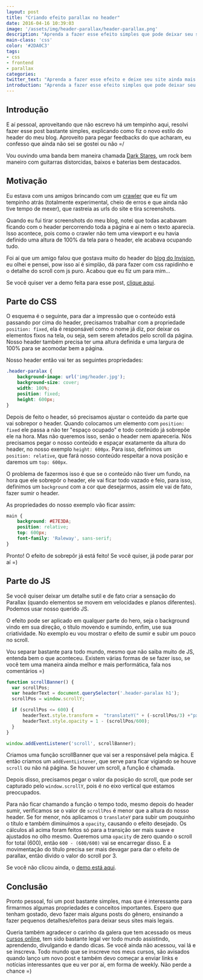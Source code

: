 ```yaml
---
layout: post
title: "Criando efeito parallax no header"
date: 2016-04-16 10:39:03
image: '/assets/img/header-parallax/header-parallax.png'
description: "Aprenda a fazer esse efeito simples que pode deixar seu site ainda mais bonito."
main-class: 'css'
color: '#2DA0C3'
tags:
- css
- frontend
- parallax
categories:
twitter_text: "Aprenda a fazer esse efeito e deixe seu site ainda mais bonito."
introduction: "Aprenda a fazer esse efeito simples que pode deixar seu site ainda mais bonito."
---
```


## Introdução

E aí pessoal, aproveitando que não escrevo há um tempinho aqui, resolvi fazer esse post bastante simples, explicando como fiz o novo estilo do header do meu blog. Aproveito para pegar feedbacks do que acharam, eu confesso que ainda não sei se gostei ou não =/

Vou ouvindo uma banda bem maneira chamada [Dark Stares](https://open.spotify.com/album/4I63EqCJ5b8sfJyWSo5bvS), um rock bem maneiro com guitarras distorcidas, baixos e baterias bem destacados.

## Motivação

Eu estava com uns amigos brincando com um [crawler](https://github.com/willianjusten/crawler-huge) que eu fiz um tempinho atrás (totalmente experimental, cheio de erros e que ainda não tive tempo de mexer), que rastreia as urls do site e tira screenshots.

Quando eu fui tirar screenshots do meu blog, notei que todas acabavam ficando com o header percorrendo toda a página e aí nem o texto aparecia. Isso acontece, pois como o crawler não tem uma viewport e eu havia definido uma altura de 100% da tela para o header, ele acabava ocupando tudo.

Foi aí que um amigo falou que gostava muito do header do [blog do Invision](http://blog.invisionapp.com/designtalk-a-license-for-creative-advocacy/), eu olhei e pensei, pow isso aí é simplão, dá para fazer com css rapidinho e o detalhe do scroll com js puro. Acabou que eu fiz um para mim...

Se você quiser ver a demo feita para esse post, [clique aqui](http://willianjusten.com.br/labs/header-parallax/).

## Parte do CSS

O esquema é o seguinte, para dar a impressão que o conteúdo está passando por cima do header, precisamos trabalhar com a propriedade `position: fixed`, ela é responsável como o nome já diz, por deixar os elementos fixos na tela, ou seja, sem serem afetados pelo scroll da página. Nosso header também precisa ter uma altura definida e uma largura de 100% para se acomodar bem a página.

Nosso header então vai ter as seguintes propriedades:

```css
.header-paralax {
    background-image: url('img/header.jpg');
    background-size: cover;
    width: 100%;
    position: fixed;
    height: 600px;
}
```

Depois de feito o header, só precisamos ajustar o conteúdo da parte que vai sobrepor o header. Quando colocamos um elemento com `position: fixed` ele passa a não ter "espaço ocupado" e todo conteúdo já sobrepõe ele na hora. Mas não queremos isso, senão o header nem apareceria. Nós precisamos pegar o nosso conteúdo e espaçar exatamente da altura do header, no nosso exemplo `height: 600px`. Para isso, definimos um `position: relative`, que fará nosso conteúdo respeitar a nova posição e daremos um `top: 600px`.

O problema de fazermos isso é que se o conteúdo não tiver um fundo, na hora que ele sobrepôr o header, ele vai ficar todo vazado e feio, para isso, definimos um `background` com a cor que desejarmos, assim ele vai de fato, fazer sumir o header.

As propriedades do nosso exemplo vão ficar assim:

```css
main {
    background: #E7E3DA;
    position: relative;
    top: 600px;
    font-family: 'Raleway', sans-serif;
}
```


Pronto! O efeito de sobrepôr já está feito! Se você quiser, já pode parar por aí =)

## Parte do JS

Se você quiser deixar um detalhe sutil e de fato criar a sensação do Parallax (quando elementos se movem em velocidades e planos diferentes). Podemos usar nosso querido JS.

O efeito pode ser aplicado em qualquer parte do hero, seja o background vindo em sua direção, o título movendo e sumindo, enfim, use sua criatividade. No exemplo eu vou mostrar o efeito de sumir e subir um pouco no scroll.

Vou separar bastante para todo mundo, mesmo que não saiba muito de JS, entenda bem o que aconteceu. Existem várias formas de se fazer isso, se você tem uma maneira ainda melhor e mais performática, fala nos comentários =)

```js
function scrollBanner() {
  var scrollPos;
  var headerText = document.querySelector('.header-paralax h1');
  scrollPos = window.scrollY;

  if (scrollPos <= 600) {
      headerText.style.transform =  "translateY(" + (-scrollPos/3) +"px" + ")";
      headerText.style.opacity = 1 - (scrollPos/600);
  }
}

window.addEventListener('scroll', scrollBanner);
```

Criamos uma função scrollBanner que vai ser a responsável pela mágica. E então criamos um `addEventListener`, que serve para ficar vigiando se houve `scroll` ou não ná página. Se houver um scroll, a função é chamada.

Depois disso, precisamos pegar o valor da posição do scroll, que pode ser capturado pelo `window.scrollY`, pois é no eixo vertical que estamos preocupados.

Para não ficar chamando a função o tempo todo, mesmo depois do header sumir, verificamos se o valor de `scrollPos` é menor que a altura do nosso header. Se for menor, nós aplicamos o `translateY` para subir um pouquinho o título e também diminuímos a `opacity`, causando o efeito desejado. Os cálculos ali acima foram feitos só para a transição ser mais suave e ajustados no olho mesmo. Queremos uma `opacity` de zero quando o scroll for total (600), então `600 - (600/600)` vai se encarregar disso. E a movimentação do título precisa ser mais devagar para dar o efeito de parallax, então divido o valor do scroll por 3.

Se você não clicou ainda, o [demo está aqui](http://willianjusten.com.br/labs/header-parallax/).

## Conclusão

Pronto pessoal, foi um post bastante simples, mas que é interessante para firmarmos algumas propriedades e conceitos importantes. Espero que tenham gostado, devo fazer mais alguns posts do gênero, ensinando a fazer pequenos detalhes/efeitos para deixar seus sites mais legais.

Queria também agradecer o carinho da galera que tem acessado os meus [cursos online](http://willianjusten.teachable.com/courses), tem sido bastante legal ver todo mundo assistindo, aprendendo, divulgando e dando dicas. Se você ainda não acessou, vai lá e se inscreva. Todo mundo que se inscreve nos meus cursos, são avisados quando lanço um novo post e também devo começar a enviar links e notícias interessantes que eu ver por aí, em forma de weekly. Não perde a chance =)


